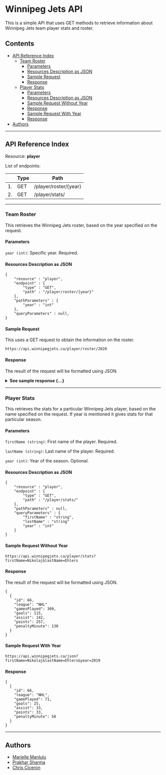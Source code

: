 # Winnipeg Jets API

This is a simple API that uses GET methods to retrieve information about Winnipeg Jets team player stats and roster.

## Contents
- [API Reference Index](#api-reference-index)
  - [Team Roster](#team-roster)
    - [Parameters](#parameters)
    - [Resources Description as JSON](#resources-description-as-json)
    - [Sample Request](#sample-request)
    - [Response](#response)
  - [Player Stats](#player-stats)
    - [Parameters](#parameters-1)
    - [Resources Description as JSON](#resources-description-as-json-1)
    - [Sample Request Without Year](#sample-request-without-year)
    - [Response](#response-1)
    - [Sample Request With Year](#sample-request-with-year)
    - [Response](#response-2)
- [Authors](#authors)

---

## API Reference Index

Resource: **player**

List of endpoints:

||Type|Path|
|-|-|-|
|1.| GET | /player/roster/{year} |
|2.|GET|/player/stats/|

---

### Team Roster

This retrieves the Winnipeg Jets roster, based on the year specified on the request. 

#### Parameters

`year (int)`: Specific year. Required.

#### Resources Description as JSON
```
{
	"resource" : "player",
	"endpoint" : {
		"type" : "GET",
		"path" : "/player/roster/{year}"
	},
	"pathParameters" : {
		"year" : "int"
	},
	"queryParameters" : null,
}
```
#### Sample Request

This uses a GET request to obtain the information on the roster.
``` 
https://api.winnipegjets.ca/player/roster/2020
```
#### Response

The result of the request will be formatted using JSON.

<details>
  <summary><strong> See sample response {...} </strong></summary>
  
```
{
  {
    "firstName": "Mason",
    "lastName": "Appleton",
    "position": "F",
    "jerseyNumber": 82,
    "age": 24
  },
  {
    "firstName": "Nathan",
    "lastName": "Beaulieu",
    "position": "D",
    "jerseyNumber": 88,
    "age": 27
  },
  {
    "firstName": "Anthony",
    "lastName": "Bitetto",
    "position": "D",
    "jerseyNumber": 2,
    "age": 29
  },
  {
    "firstName": "Gabriel",
    "lastName": "Bourque",
    "position": "F",
    "jerseyNumber": 57,
    "age": 29
  },
  {
    "firstName": "Laurent",
    "lastName": "Brossoit",
    "position": "G",
    "jerseyNumber": 30,
    "age": 26
  },
  {
    "firstName": "Eric",
    "lastName": "Comrie",
    "position": "G",
    "jerseyNumber": 1,
    "age": 24
  },
  {
    "firstName": "Kyle",
    "lastName": "Connor",
    "position": "F",
    "jerseyNumber": 81,
    "age": 23
  },
  {
    "firstName": "Andrew",
    "lastName": "Copp",
    "position": "F",
    "jerseyNumber": 9,
    "age": 25
  },
  {
    "firstName": "Carl",
    "lastName": "Dahlstrom",
    "position": "D",
    "jerseyNumber": 23,
    "age": 25
  },
  {
    "firstName": "Dylan",
    "lastName": "DeMelo",
    "position": "D",
    "jerseyNumber": 2,
    "age": 26
  },
  {
    "firstName": "Cody",
    "lastName": "Eakin",
    "position": "F",
    "jerseyNumber": 20,
    "age": 28
  },
  {
    "firstName": "Nikolaj",
    "lastName": "Ehlers",
    "position": "F",
    "jerseyNumber": 27,
    "age": 23
  },
  {
    "firstName": "David",
    "lastName": "Gustafsson",
    "position": "F",
    "jerseyNumber": 19,
    "age": 19
  },
  {
    "firstName": "Jansen",
    "lastName": "Harkins",
    "position": "F",
    "jerseyNumber": 12,
    "age": 22
  },
  {
    "firstName": "Connor",
    "lastName": "Hellebuyck",
    "position": "G",
    "jerseyNumber": 37,
    "age": 26
  },
  {
    "firstName": "Dmitry",
    "lastName": "Kulikov",
    "position": "D",
    "jerseyNumber": 7,
    "age": 29
  },
  {
    "firstName": "Patrik",
    "lastName": "Laine",
    "position": "F",
    "jerseyNumber": 29,
    "age": 21
  },
  {
    "firstName": "Mark",
    "lastName": "Letestu",
    "position": "F",
    "jerseyNumber": 22,
    "age": 34
  },
  {
    "firstName": "Adam",
    "lastName": "Lowry",
    "position": "F",
    "jerseyNumber": 17,
    "age": 26
  },
  {
    "firstName": "Josh",
    "lastName": "Morrisey",
    "position": "D",
    "jerseyNumber": 44,
    "age": 24
  },
  {
    "firstName": "Sami",
    "lastName": "Niku",
    "position": "D",
    "jerseyNumber": 8,
    "age": 23
  },
  {
    "firstName": "Mathieu",
    "lastName": "Perreault",
    "position": "F",
    "jerseyNumber": 85,
    "age": 32
  },
  {
    "firstName": "Neal",
    "lastName": "Pionk",
    "position": "D",
    "jerseyNumber": 4,
    "age": 24
  },
  {
    "firstName": "Tucker",
    "lastName": "Poolman",
    "position": "D",
    "jerseyNumber": 3,
    "age": 26
  },
  {
    "firstName": "Jack",
    "lastName": "Roslovic",
    "position": "F",
    "jerseyNumber": 28,
    "age": 23
  },
  {
    "firstName": "Luca",
    "lastName": "Sbisa",
    "position": "D",
    "jerseyNumber": 5,
    "age": 30
  },
  {
    "firstName": "Mark",
    "lastName": "Scheifele",
    "position": "F",
    "jerseyNumber": 29,
    "age": 26
  },
  {
    "firstName": "Logan",
    "lastName": "Shaw",
    "position": "F",
    "jerseyNumber": 20,
    "age": 27
  },
  {
    "firstName": "Nicholas",
    "lastName": "Shore",
    "position": "F",
    "jerseyNumber": 21,
    "age": 27
  },
  {
    "firstName": "Blake",
    "lastName": "Wheeler",
    "position": "F",
    "jerseyNumber": 26,
    "age": 33
  }
}
```

  </details>

---

### Player Stats
This retrieves the stats for a particular Winnipeg Jets player, based on the name specified on the request. If year is mentioned it gives stats for that particular season.

#### Parameters

`firstName (string)`: First name of the player. Required.

`lastName (string)`: Last name of the player. Required.

`year (int)`: Year of the season. Optional.

#### Resources Description as JSON
```
{
	"resource" : "player",
	"endpoint" : {
		"type" : "GET",
		"path" : "/player/stats/"
	},
	"pathParameters" : null,
	"queryParameters" : {
		"firstName" : "string",
		"lastName" : "string"
		"year" : "int"
	}
}
```

#### Sample Request Without Year
``` 
https://api.winnipegjets.ca/player/stats?firstName=Nikolaj&lastName=Ehlers
```

#### Response
The result of the request will be formatted using JSON.
```
{
  {
    "id": 66,
    "league": "NHL"
    "gamesPlayed": 369,
    "goals": 115,
    "assist": 142,
    "points": 257,
    "penaltyMinute": 130
  }
}
```
#### Sample Request With Year
``` 
https://api.winnipegjets.ca/json?firstName=Nikolaj&lastName=Ehlers&year=2019
```
#### Response
```
{
  {
    "id": 66,
    "league": "NHL",
    "gamePlayed": 71,
    "goals": 25,
    "assist": 33,
    "points": 33,
    "penaltyMinute": 58
  }
}
```

---
## Authors

- [Marielle Manlulu](https://github.com/mariellemanlulu)
- [Prakhar Sharma](https://github.com/Neil3108)
- [Chris Ciceron](https://github.com/chrisciceron)

